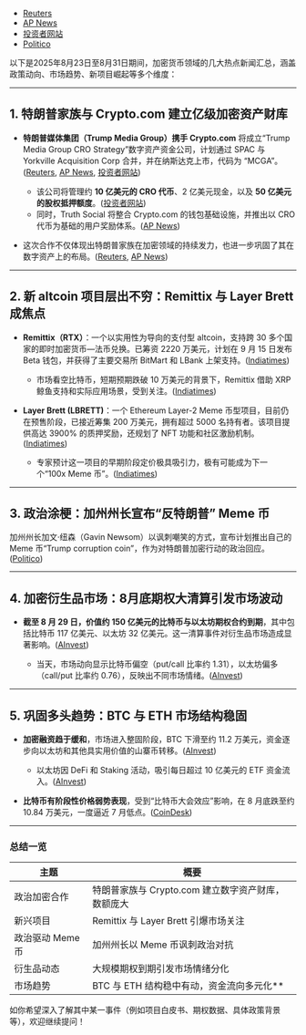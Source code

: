 * [Reuters](https://www.reuters.com/legal/government/trump-media-cryptocom-launch-crypto-treasury-firm-via-spac-deal-2025-08-26/?utm_source=chatgpt.com)
* [AP News](https://apnews.com/article/cfb8da95070cad9678ff9597f1900791?utm_source=chatgpt.com)
* [投资者网站](https://www.investors.com/news/trump-media-cro-6-4-billion-crypto-com-crypto-empire-metaplanet-bitcoin/?utm_source=chatgpt.com)
* [Politico](https://www.politico.com/news/2025/08/27/gavin-newsom-launching-own-memecoin-00533122?utm_source=chatgpt.com)

以下是2025年8月23日至8月31日期间，加密货币领域的几大热点新闻汇总，涵盖政策动向、市场趋势、新项目崛起等多个维度：

---

## 1. 特朗普家族与 Crypto.com 建立亿级加密资产财库

* **特朗普媒体集团（Trump Media Group）携手 Crypto.com** 将成立“Trump Media Group CRO Strategy”数字资产资金公司，计划通过 SPAC 与 Yorkville Acquisition Corp 合并，并在纳斯达克上市，代码为 “MCGA”。([Reuters][1], [AP News][2], [投资者网站][3])

  * 该公司将管理约 **10 亿美元的 CRO 代币**、2 亿美元现金，以及 **50 亿美元的股权抵押额度**。([投资者网站][3])
  * 同时，Truth Social 将整合 Crypto.com 的钱包基础设施，并推出以 CRO 代币为基础的用户奖励体系。([AP News][2])
* 这次合作不仅体现出特朗普家族在加密领域的持续发力，也进一步巩固了其在数字资产上的布局。([Reuters][1], [AP News][2])

---

## 2. 新 altcoin 项目层出不穷：Remittix 与 Layer Brett 成焦点

* **Remittix（RTX）**：一个以实用性为导向的支付型 altcoin，支持跨 30 多个国家的即时加密货币—法币兑换。已筹资 2220 万美元，计划在 9 月 15 日发布 Beta 钱包，并获得了主要交易所 BitMart 和 LBank 上架支持。([Indiatimes][4])

  * 市场看空比特币，短期预期跌破 10 万美元的背景下，Remittix 借助 XRP 鲸鱼支持和实际应用场景，受到关注。([Indiatimes][4])
* **Layer Brett (LBRETT)**：一个 Ethereum Layer-2 Meme 币型项目，目前仍在预售阶段，已接近筹集 200 万美元，拥有超过 5000 名持有者。该项目提供高达 3900% 的质押奖励，还规划了 NFT 功能和社区激励机制。([Indiatimes][5])

  * 专家预计这一项目的早期阶段定价极具吸引力，极有可能成为下一个“100x Meme 币”。([Indiatimes][6])

---

## 3. 政治涂梗：加州州长宣布“反特朗普” Meme 币

加州州长加文·纽森（Gavin Newsom）以讽刺嘲笑的方式，宣布计划推出自己的 Meme 币“Trump corruption coin”，作为对特朗普加密行动的政治回应。([Politico][7])

---

## 4. 加密衍生品市场：8月底期权大清算引发市场波动

* **截至 8 月 29 日，价值约 150 亿美元的比特币与以太坊期权合约到期**，其中包括比特币 117 亿美元、以太坊 32 亿美元。这一清算事件对衍生品市场造成显著影响。([AInvest][8])

  * 当天，市场动向显示比特币偏空（put/call 比率约 1.31），以太坊偏多（call/put 比率约 0.76），反映出不同市场情绪。([AInvest][8])

---

## 5. 巩固多头趋势：BTC 与 ETH 市场结构稳固

* **加密融资趋于缓和**，市场进入整固阶段，BTC 下滑至约 11.2 万美元，资金逐步向以太坊和其他具实用价值的山寨币转移。([AInvest][9])

  * 以太坊因 DeFi 和 Staking 活动，吸引每日超过 10 亿美元的 ETF 资金流入。([AInvest][9])
* **比特币有阶段性价格弱势表现**，受到“比特币大会效应”影响，在 8 月底跌至约 10.84 万美元，一度逼近 7 月低点。([CoinDesk][10])

---

### 总结一览

| 主题          | 概要                              |
| ----------- | ------------------------------- |
| 政治加密合作      | 特朗普家族与 Crypto.com 建立数字资产财库，数额庞大 |
| 新兴项目        | Remittix 与 Layer Brett 引爆市场关注   |
| 政治驱动 Meme 币 | 加州州长以 Meme 币讽刺政治对抗              |
| 衍生品动态       | 大规模期权到期引发市场情绪分化                 |
| 市场趋势        | BTC 与 ETH 结构稳中有动，资金流向多元化\*\*    |

如你希望深入了解其中某一事件（例如项目白皮书、期权数据、具体政策背景等），欢迎继续提问！

[1]: https://www.reuters.com/legal/government/trump-media-cryptocom-launch-crypto-treasury-firm-via-spac-deal-2025-08-26/?utm_source=chatgpt.com "Trump Media, Crypto.com to launch crypto treasury firm via SPAC deal"
[2]: https://apnews.com/article/cfb8da95070cad9678ff9597f1900791?utm_source=chatgpt.com "Trump family crypto empire expands with Crypto.com partnership"
[3]: https://www.investors.com/news/trump-media-cro-6-4-billion-crypto-com-crypto-empire-metaplanet-bitcoin/?utm_source=chatgpt.com "Trump Family Expands Crypto Empire With $6.4 Billion Venture"
[4]: https://indiatimes.com/partner/xrp-whale-backs-new-payfi-altcoin-remittix-as-bitcoin-price-expected-to-drop-below-100000-dollars-in-september-668407.html?utm_source=chatgpt.com "XRP whale backs new PayFi altcoin Remittix as bitcoin price expected to drop below $100,000 in september"
[5]: https://indiatimes.com/partner/best-rcypto-presale-to-buy-right-now-layer-brett-nears-2m-and-5k-holders-as-fastest-growing-ico-in-2025-668399.html?utm_source=chatgpt.com "Best rcypto presale to buy right now: Layer Brett nears $2M and 5K holders as fastest-growing ICO in 2025"
[6]: https://indiatimes.com/partner/experts-discuss-dogecoin-and-shiba-inu-price-targets-for-2025-and-say-layer-brett-667818.html?utm_source=chatgpt.com "Experts discuss Dogecoin and Shiba Inu price targets for 2025 and say Layer Brett"
[7]: https://www.politico.com/news/2025/08/27/gavin-newsom-launching-own-memecoin-00533122?utm_source=chatgpt.com "Gavin Newsom teases he's launching his own memecoin"
[8]: https://www.ainvest.com/news/navigating-crypto-volatility-impact-august-2025-bitcoin-ethereum-options-expiry-2508/?utm_source=chatgpt.com "Navigating Crypto Volatility: The Impact of August 2025 ..."
[9]: https://www.ainvest.com/news/decoding-august-2025-crypto-funding-slowdown-implications-opportunities-2508/?utm_source=chatgpt.com "Decoding the August 2025 Crypto Funding Slowdown"
[10]: https://www.coindesk.com/markets/2025/08/29/bitcoin-hammered-below-usd109k-as-conference-indicator-strikes-again?utm_source=chatgpt.com "Bitcoin Hammered Below $109K as Conference Indicator Strikes Again"
